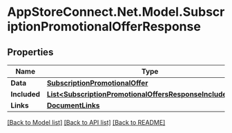 # AppStoreConnect.Net.Model.SubscriptionPromotionalOfferResponse

## Properties

Name | Type | Description | Notes
------------ | ------------- | ------------- | -------------
**Data** | [**SubscriptionPromotionalOffer**](SubscriptionPromotionalOffer.md) |  | 
**Included** | [**List&lt;SubscriptionPromotionalOffersResponseIncludedInner&gt;**](SubscriptionPromotionalOffersResponseIncludedInner.md) |  | [optional] 
**Links** | [**DocumentLinks**](DocumentLinks.md) |  | 

[[Back to Model list]](../README.md#documentation-for-models) [[Back to API list]](../README.md#documentation-for-api-endpoints) [[Back to README]](../README.md)

